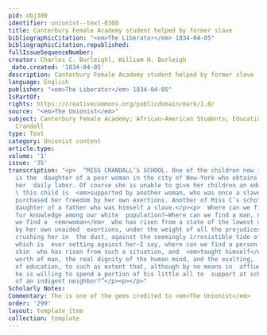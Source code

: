```yaml
---
pid: obj300
identifier: unionist--text-0300
title: Canterbury Female Academy student helped by former slave
bibliographicCitation: "<em>The Liberator</em> 1834-04-05"
bibliographicCitation.republished: 
fullIssueSequenceNumber: 
creator: Charles C. Burleighl, William H. Burleigh
_date.created: '1834-04-05'
description: Canterbury Female Academy student helped by former slave
language: English
publisher: "<em>The Liberator</em> 1834-04-05"
IsPartOf: 
rights: https://creativecommons.org/publicdomain/mark/1.0/
source: "<em>The Unionist</em>"
subject: Canterbury Female Academy; African-American Students; Education; Race; Prudence
  Crandall
type: Text
category: Unionist content
article.type: 
volume: '1'
issue: '35'
transcription: "<p>  “MISS CRANDALL’S SCHOOL. One of the children now in that school
  is the  daughter of a poor woman in the city of New-York who obtains a living by
  her  daily labor. Of course she is unable to give her children an education, and
  \ this child is  <em>supported by another woman, who was once a slave,</em>  and
  purchased her freedom by her own exertions. Another of Miss C’s scholars  is the
  daughter of a father who was himself a slave.</p><p>  Where can we find such thirsting
  for knowledge among our white  population?—Where can we find a man, nay, where can
  we find a  <em>woman</em>  who has risen from a state of the lowest degradation
  by her own unaided  exertions, under the weight of all the prejudices which are
  crushing her in  the dust, against the seemingly irresistible tide of public opinion
  which is  ever setting against her—I say, where can we find a person with a white
  skin  who has risen from such a situation, and  <em>taught himself</em>  the real
  worth of man, the real dignity of the human mind, and the exalting,  ennobling power
  of education, to such as extent that, although by no means in  affluent circumstances,
  he is willing to spend a portion of his little all to  support at school the child
  of an indigent neighbor?”</p><p></p>"
Scholarly Notes: 
Commentary: The is one of the gems credited to <em>The Unionist</em>
order: '299'
layout: template_item
collection: template
---
```

